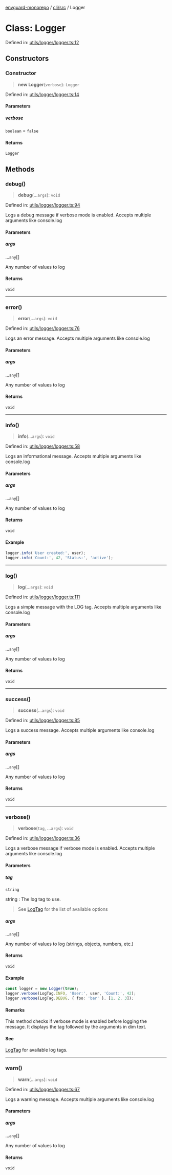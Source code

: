 [envguard-monorepo](../../../index.md) / [cli/src](../index.md) / Logger

# Class: Logger

Defined in: [utils/logger/logger.ts:12](https://github.com/amannirala13/envguard/blob/87b168e9d43b40a7a2649202a947bdb992c12274/packages/cli/src/utils/logger/logger.ts#L12)

## Constructors

### Constructor

> **new Logger**(`verbose`): `Logger`

Defined in: [utils/logger/logger.ts:14](https://github.com/amannirala13/envguard/blob/87b168e9d43b40a7a2649202a947bdb992c12274/packages/cli/src/utils/logger/logger.ts#L14)

#### Parameters

##### verbose

`boolean` = `false`

#### Returns

`Logger`

## Methods

### debug()

> **debug**(...`args`): `void`

Defined in: [utils/logger/logger.ts:94](https://github.com/amannirala13/envguard/blob/87b168e9d43b40a7a2649202a947bdb992c12274/packages/cli/src/utils/logger/logger.ts#L94)

Logs a debug message if verbose mode is enabled.
Accepts multiple arguments like console.log

#### Parameters

##### args

...`any`[]

Any number of values to log

#### Returns

`void`

***

### error()

> **error**(...`args`): `void`

Defined in: [utils/logger/logger.ts:76](https://github.com/amannirala13/envguard/blob/87b168e9d43b40a7a2649202a947bdb992c12274/packages/cli/src/utils/logger/logger.ts#L76)

Logs an error message.
Accepts multiple arguments like console.log

#### Parameters

##### args

...`any`[]

Any number of values to log

#### Returns

`void`

***

### info()

> **info**(...`args`): `void`

Defined in: [utils/logger/logger.ts:58](https://github.com/amannirala13/envguard/blob/87b168e9d43b40a7a2649202a947bdb992c12274/packages/cli/src/utils/logger/logger.ts#L58)

Logs an informational message.
Accepts multiple arguments like console.log

#### Parameters

##### args

...`any`[]

Any number of values to log

#### Returns

`void`

#### Example

```ts
logger.info('User created:', user);
logger.info('Count:', 42, 'Status:', 'active');
```

***

### log()

> **log**(...`args`): `void`

Defined in: [utils/logger/logger.ts:111](https://github.com/amannirala13/envguard/blob/87b168e9d43b40a7a2649202a947bdb992c12274/packages/cli/src/utils/logger/logger.ts#L111)

Logs a simple message with the LOG tag.
Accepts multiple arguments like console.log

#### Parameters

##### args

...`any`[]

Any number of values to log

#### Returns

`void`

***

### success()

> **success**(...`args`): `void`

Defined in: [utils/logger/logger.ts:85](https://github.com/amannirala13/envguard/blob/87b168e9d43b40a7a2649202a947bdb992c12274/packages/cli/src/utils/logger/logger.ts#L85)

Logs a success message.
Accepts multiple arguments like console.log

#### Parameters

##### args

...`any`[]

Any number of values to log

#### Returns

`void`

***

### verbose()

> **verbose**(`tag`, ...`args`): `void`

Defined in: [utils/logger/logger.ts:36](https://github.com/amannirala13/envguard/blob/87b168e9d43b40a7a2649202a947bdb992c12274/packages/cli/src/utils/logger/logger.ts#L36)

Logs a verbose message if verbose mode is enabled.
Accepts multiple arguments like console.log

#### Parameters

##### tag

`string`

string : The log tag to use.
> See [LogTag](../variables/LogTag.md) for the list of available options

##### args

...`any`[]

Any number of values to log (strings, objects, numbers, etc.)

#### Returns

`void`

#### Example

```ts
const logger = new Logger(true);
logger.verbose(LogTag.INFO, 'User:', user, 'Count:', 42);
logger.verbose(LogTag.DEBUG, { foo: 'bar' }, [1, 2, 3]);
```

#### Remarks

This method checks if verbose mode is enabled before logging the message.
It displays the tag followed by the arguments in dim text.

#### See

[LogTag](../variables/LogTag.md) for available log tags.

***

### warn()

> **warn**(...`args`): `void`

Defined in: [utils/logger/logger.ts:67](https://github.com/amannirala13/envguard/blob/87b168e9d43b40a7a2649202a947bdb992c12274/packages/cli/src/utils/logger/logger.ts#L67)

Logs a warning message.
Accepts multiple arguments like console.log

#### Parameters

##### args

...`any`[]

Any number of values to log

#### Returns

`void`
